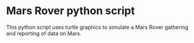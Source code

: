 # Mars Rover python script
 This python script uses turtle graphics to simulate a Mars Rover gathering and reporting of data on Mars. 
